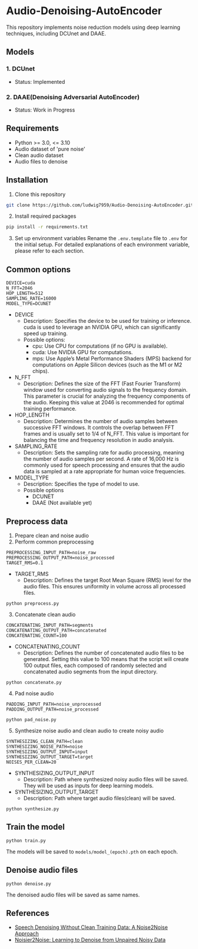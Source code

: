 # Audio-Denoising-AutoEncoder
This repository implements noise reduction models using deep learning techniques, including DCUnet and DAAE.
## Models
### 1. DCUnet
- Status: Implemented
### 2. DAAE(Denoising Adversarial AutoEncoder)
- Status: Work in Progress
## Requirements
- Python >= 3.0, <= 3.10
- Audio dataset of 'pure noise'
- Clean audio dataset
- Audio files to denoise
## Installation
1. Clone this repository
```sh
git clone https://github.com/ludwig7959/Audio-Denoising-AutoEncoder.git
```
2. Install required packages
```sh
pip install -r requirements.txt
```
3. Set up environment variables
Rename the ```.env.template``` file to ```.env``` for the initial setup. For detailed explanations of each environment variable, please refer to each section.
## Common options
```dotenv
DEVICE=cuda
N_FFT=2046
HOP_LENGTH=512
SAMPLING_RATE=16000
MODEL_TYPE=DCUNET
```
- DEVICE
  - Description: Specifies the device to be used for training or inference. cuda is used to leverage an NVIDIA GPU, which can significantly speed up training.
  - Possible options:
    - cpu: Use CPU for computations (if no GPU is available).
    - cuda: Use NVIDIA GPU for computations.
    - mps: Use Apple’s Metal Performance Shaders (MPS) backend for computations on Apple Silicon devices (such as the M1 or M2 chips).
- N_FFT
  - Description: Defines the size of the FFT (Fast Fourier Transform) window used for converting audio signals to the frequency domain. This parameter is crucial for analyzing the frequency components of the audio. Keeping this value at 2046 is recommended for optimal training performance.
- HOP_LENGTH
  - Description: Determines the number of audio samples between successive FFT windows. It controls the overlap between FFT frames and is usually set to 1/4 of N_FFT. This value is important for balancing the time and frequency resolution in audio analysis.
- SAMPLING_RATE
  - Description: Sets the sampling rate for audio processing, meaning the number of audio samples per second. A rate of 16,000 Hz is commonly used for speech processing and ensures that the audio data is sampled at a rate appropriate for human voice frequencies.
- MODEL_TYPE
  - Description: Specifies the type of model to use.
  - Possible options
    - DCUNET
    - DAAE (Not available yet)
## Preprocess data
1. Prepare clean and noise audio
2. Perform common preprocessing
```dotenv
PREPROCESSING_INPUT_PATH=noise_raw
PREPROCESSING_OUTPUT_PATH=noise_processed
TARGET_RMS=0.1
```
- TARGET_RMS
  - Description: Defines the target Root Mean Square (RMS) level for the audio files. This ensures uniformity in volume across all processed files.
```shell
python preprocess.py
```
3. Concatenate clean audio
```dotenv
CONCATENATING_INPUT_PATH=segments
CONCATENATING_OUTPUT_PATH=concatenated
CONCATENATING_COUNT=100
```
- CONCATENATING_COUNT
  - Description: Defines the number of concatenated audio files to be generated. Setting this value to 100 means that the script will create 100 output files, each composed of randomly selected and concatenated audio segments from the input directory.
```shell
python concatenate.py
```
4. Pad noise audio
```dotenv
PADDING_INPUT_PATH=noise_unprocessed
PADDING_OUTPUT_PATH=noise_processed
```
```shell
python pad_noise.py
```
5. Synthesize noise audio and clean audio to create noisy audio
```dotenv
SYNTHESIZING_CLEAN_PATH=clean
SYNTHESIZING_NOISE_PATH=noise
SYNTHESIZING_OUTPUT_INPUT=input
SYNTHESIZING_OUTPUT_TARGET=target
NOISES_PER_CLEAN=20
```
- SYNTHESIZING_OUTPUT_INPUT
  - Description: Path where synthesized noisy audio files will be saved. They will be used as inputs for deep learning models.
- SYNTHESIZING_OUTPUT_TARGET
  - Description: Path where target audio files(clean) will be saved.
```shell
python synthesize.py
```
## Train the model
```
python train.py
```
The models will be saved to ```models/model_(epoch).pth``` on each epoch.
## Denoise audio files
```
python denoise.py
```
The denoised audio files will be saved as same names.
## References
- [Speech Denoising Without Clean Training Data: A Noise2Noise Approach](https://arxiv.org/abs/2104.03838)
- [Noisier2Noise: Learning to Denoise from Unpaired Noisy Data](https://arxiv.org/abs/1910.11908)